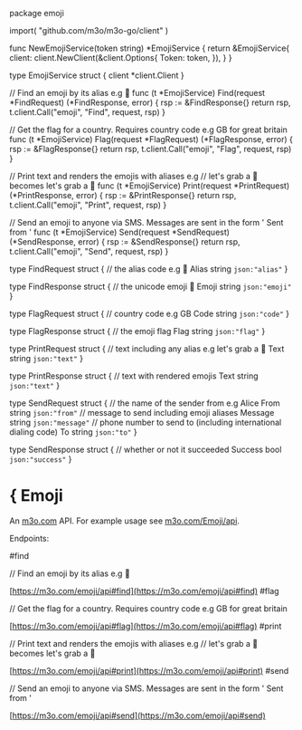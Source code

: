 package emoji

import(
	"github.com/m3o/m3o-go/client"
)

func NewEmojiService(token string) *EmojiService {
	return &EmojiService{
		client: client.NewClient(&client.Options{
			Token: token,
		}),
	}
}

type EmojiService struct {
	client *client.Client
}


// Find an emoji by its alias e.g :beer:
func (t *EmojiService) Find(request *FindRequest) (*FindResponse, error) {
	rsp := &FindResponse{}
	return rsp, t.client.Call("emoji", "Find", request, rsp)
}

// Get the flag for a country. Requires country code e.g GB for great britain
func (t *EmojiService) Flag(request *FlagRequest) (*FlagResponse, error) {
	rsp := &FlagResponse{}
	return rsp, t.client.Call("emoji", "Flag", request, rsp)
}

// Print text and renders the emojis with aliases e.g
// let's grab a :beer: becomes let's grab a 🍺
func (t *EmojiService) Print(request *PrintRequest) (*PrintResponse, error) {
	rsp := &PrintResponse{}
	return rsp, t.client.Call("emoji", "Print", request, rsp)
}

// Send an emoji to anyone via SMS. Messages are sent in the form '<message> Sent from <from>'
func (t *EmojiService) Send(request *SendRequest) (*SendResponse, error) {
	rsp := &SendResponse{}
	return rsp, t.client.Call("emoji", "Send", request, rsp)
}




type FindRequest struct {
  // the alias code e.g :beer:
  Alias string `json:"alias"`
}

type FindResponse struct {
  // the unicode emoji 🍺
  Emoji string `json:"emoji"`
}

type FlagRequest struct {
  // country code e.g GB
  Code string `json:"code"`
}

type FlagResponse struct {
  // the emoji flag
  Flag string `json:"flag"`
}

type PrintRequest struct {
  // text including any alias e.g let's grab a :beer:
  Text string `json:"text"`
}

type PrintResponse struct {
  // text with rendered emojis
  Text string `json:"text"`
}

type SendRequest struct {
  // the name of the sender from e.g Alice
  From string `json:"from"`
  // message to send including emoji aliases
  Message string `json:"message"`
  // phone number to send to (including international dialing code)
  To string `json:"to"`
}

type SendResponse struct {
  // whether or not it succeeded
  Success bool `json:"success"`
}

# { Emoji

An [m3o.com](https://m3o.com) API. For example usage see [m3o.com/Emoji/api](https://m3o.com/Emoji/api).

Endpoints:

#find

// Find an emoji by its alias e.g :beer:


[https://m3o.com/emoji/api#find](https://m3o.com/emoji/api#find)
#flag

// Get the flag for a country. Requires country code e.g GB for great britain


[https://m3o.com/emoji/api#flag](https://m3o.com/emoji/api#flag)
#print

// Print text and renders the emojis with aliases e.g
// let's grab a :beer: becomes let's grab a 🍺


[https://m3o.com/emoji/api#print](https://m3o.com/emoji/api#print)
#send

// Send an emoji to anyone via SMS. Messages are sent in the form '<message> Sent from <from>'


[https://m3o.com/emoji/api#send](https://m3o.com/emoji/api#send)
